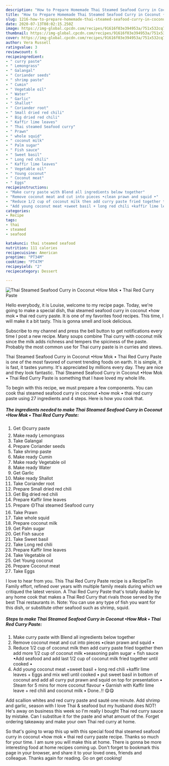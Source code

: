 ```yaml
---
description: "How to Prepare Homemade Thai Steamed Seafood Curry in Coconut •How Mok • Thai Red Curry Paste"
title: "How to Prepare Homemade Thai Steamed Seafood Curry in Coconut •How Mok • Thai Red Curry Paste"
slug: 1216-how-to-prepare-homemade-thai-steamed-seafood-curry-in-coconut-how-mok-thai-red-curry-paste
date: 2020-07-13T08:02:15.250Z
image: https://img-global.cpcdn.com/recipes/91616f03e394953a/751x532cq70/thai-steamed-seafood-curry-in-coconut-•how-mok-•-thai-red-curry-paste-recipe-main-photo.jpg
thumbnail: https://img-global.cpcdn.com/recipes/91616f03e394953a/751x532cq70/thai-steamed-seafood-curry-in-coconut-•how-mok-•-thai-red-curry-paste-recipe-main-photo.jpg
cover: https://img-global.cpcdn.com/recipes/91616f03e394953a/751x532cq70/thai-steamed-seafood-curry-in-coconut-•how-mok-•-thai-red-curry-paste-recipe-main-photo.jpg
author: Vera Russell
ratingvalue: 3
reviewcount: 6
recipeingredient:
- " curry paste"
- " Lemongrass"
- " Galangal"
- " Coriander seeds"
- " shrimp paste"
- " Cumin"
- " Vegetable oil"
- " Water"
- " Garlic"
- " Shallot"
- " Coriander root"
- " Small dried red chili"
- " Big dried red chili"
- " Kaffir lime leaves"
- " Thai steamed Seafood curry"
- " Prawn"
- " whole squid"
- " coconut milk"
- " Palm sugar"
- " Fish sauce"
- " Sweet basil"
- " Long red chili"
- " Kaffir lime leaves"
- " Vegetable oil"
- " Young coconut"
- " Coconut meat"
- " Eggs"
recipeinstructions:
- "Make curry paste with Blend all ingredients below together"
- "Remove coconut meat and cut into pieces •clean prawn and squid •"
- "Reduce 1/2 cup of coconut milk then add curry paste fried together then add more 1/2 cup of coconut milk •seasoning palm sugar + fish sauce •Add seafood and add last 1/2 cup of coconut milk fried together until cooked •"
- "Add young coconut meat +sweet basil + long red chili +kaffir lime leaves + Eggs and mix well until cooked • put sweet basil in bottom of coconut and add all curry put prawn and squid on top for presentation • Steam for 5 mins for more coconut flavour • Garnish with Kaffir lime leave + red chili and coconut milk • Done..!! 😋😋"
categories:
- Recipe
tags:
- thai
- steamed
- seafood

katakunci: thai steamed seafood 
nutrition: 111 calories
recipecuisine: American
preptime: "PT34M"
cooktime: "PT47M"
recipeyield: "2"
recipecategory: Dessert

---
```



![Thai Steamed Seafood Curry in Coconut •How Mok • Thai Red Curry Paste](https://img-global.cpcdn.com/recipes/91616f03e394953a/751x532cq70/thai-steamed-seafood-curry-in-coconut-•how-mok-•-thai-red-curry-paste-recipe-main-photo.jpg)

Hello everybody, it is Louise, welcome to my recipe page. Today, we're going to make a special dish, thai steamed seafood curry in coconut •how mok • thai red curry paste. It is one of my favorites food recipes. This time, I will make it a bit tasty. This is gonna smell and look delicious.

Subscribe to my channel and press the bell button to get notifications every time I post a new recipe. Many soups combine Thai curry with coconut milk since the milk adds richness and tempers the spiciness of the paste. Probably the most common use for Thai curry paste is in curries and stews.

Thai Steamed Seafood Curry in Coconut •How Mok • Thai Red Curry Paste is one of the most favored of current trending foods on earth. It is simple, it is fast, it tastes yummy. It's appreciated by millions every day. They are nice and they look fantastic. Thai Steamed Seafood Curry in Coconut •How Mok • Thai Red Curry Paste is something that I have loved my whole life.


To begin with this recipe, we must prepare a few components. You can cook thai steamed seafood curry in coconut •how mok • thai red curry paste using 27 ingredients and 4 steps. Here is how you cook that.

<!--inarticleads1-->

##### The ingredients needed to make Thai Steamed Seafood Curry in Coconut •How Mok • Thai Red Curry Paste:

1. Get  🟡curry paste
1. Make ready  Lemongrass
1. Take  Galangal
1. Prepare  Coriander seeds
1. Take  shrimp paste
1. Make ready  Cumin
1. Make ready  Vegetable oil
1. Make ready  Water
1. Get  Garlic
1. Make ready  Shallot
1. Take  Coriander root
1. Prepare  Small dried red chili
1. Get  Big dried red chili
1. Prepare  Kaffir lime leaves
1. Prepare  🟡Thai steamed Seafood curry
1. Take  Prawn
1. Take  whole squid
1. Prepare  coconut milk
1. Get  Palm sugar
1. Get  Fish sauce
1. Take  Sweet basil
1. Take  Long red chili
1. Prepare  Kaffir lime leaves
1. Take  Vegetable oil
1. Get  Young coconut
1. Prepare  Coconut meat
1. Take  Eggs


I love to hear from you. This Thai Red Curry Paste recipe is a RecipeTin Family effort, refined over years with multiple family meals during which we critiqued the latest version. A Thai Red Curry Paste that&#39;s totally doable by any home cook that makes a Thai Red Curry that rivals those served by the best Thai restaurants in. Note: You can use any type of fish you want for this dish, or substitute other seafood such as shrimp, squid. 

<!--inarticleads2-->

##### Steps to make Thai Steamed Seafood Curry in Coconut •How Mok • Thai Red Curry Paste:

1. Make curry paste with Blend all ingredients below together
1. Remove coconut meat and cut into pieces •clean prawn and squid •
1. Reduce 1/2 cup of coconut milk then add curry paste fried together then add more 1/2 cup of coconut milk •seasoning palm sugar + fish sauce •Add seafood and add last 1/2 cup of coconut milk fried together until cooked •
1. Add young coconut meat +sweet basil + long red chili +kaffir lime leaves + Eggs and mix well until cooked • put sweet basil in bottom of coconut and add all curry put prawn and squid on top for presentation • Steam for 5 mins for more coconut flavour • Garnish with Kaffir lime leave + red chili and coconut milk • Done..!! 😋😋


Add scallion whites and red curry paste and sauté one minute. Add shrimp and garlic, season with I love Thai &amp; seafood but my husband does NOT! He&#39;s away on business this week so I&#39;m really I bought Thai red curry sauce by mistake. Can I substitue it for the paste and what amount of the. Forget ordering takeaway and make your own Thai red curry at home. 

So that's going to wrap this up with this special food thai steamed seafood curry in coconut •how mok • thai red curry paste recipe. Thanks so much for your time. I am sure you will make this at home. There is gonna be more interesting food at home recipes coming up. Don't forget to bookmark this page in your browser, and share it to your loved ones, friends and colleague. Thanks again for reading. Go on get cooking!
